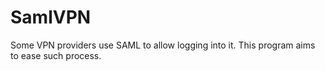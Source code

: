 # SamlVPN

Some VPN providers use SAML to allow logging into it. This program aims to ease such process.
